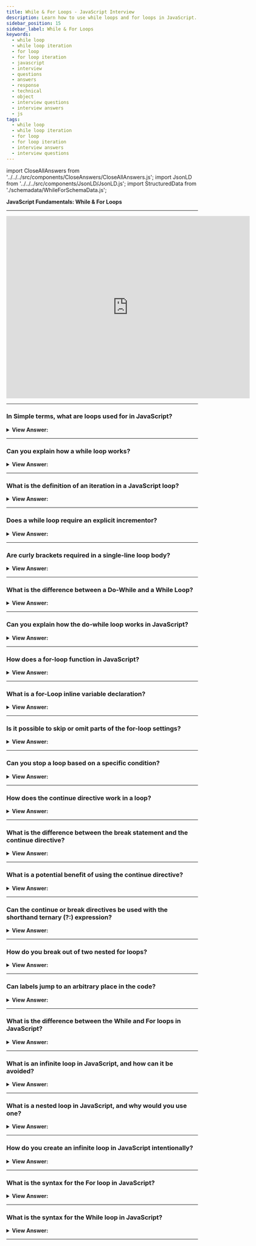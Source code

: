 ```yaml
---
title: While & For Loops - JavaScript Interview
description: Learn how to use while loops and for loops in JavaScript. Loops are a way to repeat the same code multiple times in a iteration. Frontend Interview Questions.
sidebar_position: 15
sidebar_label: While & For Loops
keywords:
  - while loop
  - while loop iteration
  - for loop
  - for loop iteration
  - javascript
  - interview
  - questions
  - answers
  - response
  - technical
  - object
  - interview questions
  - interview answers
  - js
tags:
  - while loop
  - while loop iteration
  - for loop
  - for loop iteration
  - interview answers
  - interview questions
---
```


import CloseAllAnswers from '../../../src/components/CloseAnswers/CloseAllAnswers.js';
import JsonLD from '../../../src/components/JsonLD/JsonLD.js';
import StructuredData from './schemadata/WhileForSchemaData.js';

<JsonLD data={StructuredData} />

<head>
  <title>While & For Loops | JavaScript Frontend Interview Questions</title>
</head>

**JavaScript Fundamentals: While & For Loops**

---

<div class='videoWrapper'>
<iframe
    width="640"
    height="480"
    src="https://www.youtube.com/embed/Pw1KU5PiD2g"
    frameborder="0"
    allow="autoplay; encrypted-media"
    allowfullscreen
>
</iframe>
</div>

---

<CloseAllAnswers />

### In Simple terms, what are loops used for in JavaScript?

<details>
  <summary><strong>View Answer:</strong></summary>
  <div>
  <div><strong>Interview Response:</strong> Loops in JavaScript are used to execute a block of code repeatedly until a certain condition is met or a specified number of iterations have been completed.
  </div>
  </div>
</details>

---

### Can you explain how a while loop works?

<details>
  <summary><strong>View Answer:</strong></summary>
  <div>
  <div><strong>Interview Response:</strong> A while loop in JavaScript repeatedly executes a block of code as long as a specified condition remains true, and stops when the condition becomes false.<br /><br />
  </div><br />
  <div><strong className="codeExample">Code Example:</strong><br /><br />

  <div></div>

```js
let i = 0;
while (i < 3) {
  // shows 0, then 1, then 2
 console.log(i);
  i++;
}
```

  </div>
  </div>
</details>

---

### What is the definition of an iteration in a JavaScript loop?

<details>
  <summary><strong>View Answer:</strong></summary>
  <div>
  <div><strong>Interview Response:</strong> An iteration in a JavaScript loop refers to each individual execution of the loop's body, typically corresponding to one cycle of the loop.</div><br />
  <div><strong className="codeExample">Code Example:</strong> Below, we see three iterations in the while loop body.<br /><br />

  <div></div>

```js
let i = 1;
while (i < 3) {
  // shows 1, then 2, then 3
  console.log(i);
  i++;
}
```

  </div>
  </div>
</details>

---

### Does a while loop require an explicit incrementor?

<details>
  <summary><strong>View Answer:</strong></summary>
  <div>
  <div><strong>Interview Response:</strong> A while loop does not require an explicit incrementor. However, it is crucial to ensure the loop condition eventually becomes false to avoid infinite loops.<br />
  </div><br />
  <div><strong className="codeExample">Code Example:</strong><br /><br />

  <div></div>

```js
// With Incrementor
let i = 3;
while (i) {
  // shows 0, then 1, then 2
  console.log(i);
  i--; // if the incrementor (i--) is missing then it results in an endless loop.
}

// Without Incrementor
// Here's an example of a while loop without an explicit incrementor:
let items = ['apple', 'banana', 'orange'];
while (items.length > 0) {
  console.log(items.pop());
}

// This loop removes and logs each item until the array is empty.
```

  </div>
  </div>
</details>

---

### Are curly brackets required in a single-line loop body?

<details>
  <summary><strong>View Answer:</strong></summary>
  <div>
  <div><strong>Interview Response:</strong> Curly brackets are not required for a single-line loop body in languages like C, C++, Java, or JavaScript. However, they improve readability and prevent errors.</div><br />
  <div><strong className="codeExample">Code Example:</strong><br /><br />

  <div></div>

```js
let i = 3;
while (i) console.log(i--);
```

  </div>
  </div>
</details>

---

### What is the difference between a Do-While and a While Loop?

<details>
  <summary><strong>View Answer:</strong></summary>
  <div>
  <div><strong>Interview Response:</strong> The main difference is that a do-while loop executes its body at least once before checking the condition. A While loop, on the other hand, only executes its loop body if the loop condition is initially true.</div><br />
  <div><strong className="codeExample">Code Example:</strong><br /><br />

  <div></div>

```js
do {
  // loop body
} while (condition);
```

  </div>
  </div>
</details>

---

### Can you explain how the do-while loop works in JavaScript?

<details>
  <summary><strong>View Answer:</strong></summary>
  <div>
  <div><strong>Interview Response:</strong> The loop first executes the body, checks the condition, and executes it again while it is truthy.</div><br />
  <div><strong className="codeExample">Code Example:</strong><br /><br />

  <div></div>

```js
let i = 0;
do {
  console.log(i);
  i++;
} while (i < 3);
```

  </div>
  </div>
</details>

---

### How does a for-loop function in JavaScript?

<details>
  <summary><strong>View Answer:</strong></summary>
  <div>
  <div><strong>Interview Response:</strong> The for loop defines an initial point, condition, and steps. The initial point runs once when entering the loop. Before each iteration, the condition is evaluated. The loop body repeats while the condition remains true; if false, the loop then exits before the next iteration.<br /><br />
  <strong>The general loop algorithm works like this:</strong><br /><br />Run begin<br /><br />
  <ul>
    <li>(if condition → run body and run step)</li>
    <li>(if condition → run body and run step)</li>
    <li>(if condition → run body and run step)</li>
    <li> ... </li>
  </ul>
</div><br />
  <div><strong className="codeExample">Code Example:</strong><br /><br />

  <div></div>

```js
// for (let i = 0; i < 3; i++) console.log(i)

// run begin
let i = 0;
// if condition → run body and run step
if (i < 3) {
  console.log(i);
  i++;
}
// if condition → run body and run step
if (i < 3) {
  console.log(i);
  i++;
}
// if condition → run body and run step
if (i < 3) {
  console.log(i);
  i++;
}
// ...finish, because now i == 3
```

  </div>
  </div>
</details>

---

### What is a for-Loop inline variable declaration?

<details>
  <summary><strong>View Answer:</strong></summary>
  <div>
  <div><strong>Interview Response:</strong> In JavaScript, an inline variable declaration in a for-loop initializes the loop control variable directly within the loop statement, leaving it within the loop's scope.</div><br />
  <div><strong>Technical Response:</strong> Inline variable declaration is the process of declaring a variable starting point inside of the for-loop. The variable is only visible inside the loop and cannot be accessed globally.<br /><br />
  </div><br />
  <div><strong className="codeExample">Code Example:</strong><br /><br />

  <div></div>

```js
for (let i = 0; i < 3; i++) {
  console.log(i); // 0, 1, 2
}

console.log(i); // error, no such variable
```

  </div><br />
  <div><strong className="codeExample">Code Example:</strong> Variable declaration outside of the loop<br /><br />

  <div></div>

```js
let i = 0;

for (i = 0; i < 3; i++) {
  // use an existing variable
  console.log(i); // 0, 1, 2
}

console.log(i); // 3, visible, because declared outside of the loop
```

  </div>
  </div>
</details>

---

### Is it possible to skip or omit parts of the for-loop settings?

<details>
  <summary><strong>View Answer:</strong></summary>
  <div>
  <div><strong>Interview Response:</strong> It is possible to skip any or all parts of the for-loop in JavaScript. However, omitting all parts will create an infinite loop, and semicolons must still be included to avoid syntax errors.
  </div><br />
  <div><strong>Technical Response:</strong> Yes, it is possible to omit parts or all the for-loop settings. If you remove all the parts, it results in an endless loop. Please note that the two semicolons (;) must be present, and otherwise, there would be a syntax error.<br />
  </div><br />
  <div><strong className="codeExample">Code Example:</strong><br /><br />

  <div></div>

```js
let i = 0; // we have i already declared and assigned

for (; i < 3; i++) {
  // no need for "start"
  console.log(i); // 0, 1, 2
}
```

  </div>
  </div>
</details>

---

### Can you stop a loop based on a specific condition?

<details>
  <summary><strong>View Answer:</strong></summary>
  <div>
  <div><strong>Interview Response:</strong> In JavaScript, you can stop a loop, based on a specific condition, by placing a 'break' statement inside an 'if' block that evaluates the desired condition within the loop body.
  </div><br />
  <div><strong>Technical Response:</strong> Yes, You can achieve this by using the break directive or statement to stop the loop at any time. This approach is ideal for cases when you need to pause the loop in the middle or at various points along its length. The break directive works with all traditional looping structures. (It does not work with forEach).<br /><br />
  </div><br />
  
  <div><strong className="codeExample">Code Example:</strong> While Loop - Stopping the Loop when a number does not get entered.<br /><br />

  <div></div>

```js
let sum = 0;

while (true) {
  let value = +prompt('Enter a number', '');

  if (!value) break; // (*)

  sum += value;
}

console.log('Sum: ' + sum);
```

  </div>
  <div><strong className="codeExample">Code Example:</strong> For Loop<br /><br />

  <div></div>

```js
let text = '';
for (let i = 0; i < 10; i++) {
  if (i === 3) {
    break;
  }
  text += 'The number is ' + i + '<br>';
}

document.getElementById('demo').innerHTML = text;

// Output:
// A loop with a break statement.

// The number is 0
// The number is 1
// The number is 2
```

  </div>
  </div>
</details>

---

### How does the continue directive work in a loop?

<details>
  <summary><strong>View Answer:</strong></summary>
  <div>
  <div><strong>Interview Response:</strong> In JavaScript, the 'continue' directive skips the current iteration of a loop and proceeds to the next. It doesn't stop the entire loop, just the current iteration.</div><br />
  <div><strong>Technical Response:</strong> The continue directive is a "lighter version" of the break statement. It does not stop the whole loop; instead, it stops the current iteration and forces the loop to start a new one (if the condition allows).<br /><br />
  </div><br />
  <div><strong className="codeExample">Code Example:</strong> The Loop uses the continue statement to output odd values.<br /><br />

  <div></div>

```js
for (let i = 0; i < 10; i++) {
  // if true, skip the remaining part of the body
  if (i % 2 == 0) continue;

  console.log(i); // 1, then 3, 5, 7, 9
}
```

  </div>
  </div>
</details>

---

### What is the difference between the break statement and the continue directive?

<details>
  <summary><strong>View Answer:</strong></summary>
  <div>
  <div><strong>Interview Response:</strong> In JavaScript, The break statement terminates the entire loop, while the continue directive skips the current iteration and proceeds to the next iteration in the loop.
  </div><br />
  <div><strong>Technical Response:</strong> The break statement stops the loop in the middle or several places of its body. The continue directive is a “lighter version” of break. It does not stop the whole loop; instead, it stops the current iteration and forces the loop to start a new one (if the condition allows).<br /><br />
  </div>
  </div>
</details>

---

### What is a potential benefit of using the continue directive?

<details>
  <summary><strong>View Answer:</strong></summary>
  <div>
  <div><strong>Interview Response:</strong> In JavaScript, using the continue directive can potentially improve the performance of a loop by skipping unnecessary iterations. The continue directive also helps decrease nesting and increases code readability.
</div>
  </div>
</details>

---

### Can the continue or break directives be used with the shorthand ternary (?:) expression?

<details>
  <summary><strong>View Answer:</strong></summary>
  <div>
  <div><strong>Interview Response:</strong>  No, continue and break directives cannot be used with the shorthand ternary (?:) expression, as they require proper statement context within a loop.</div><br />
  <div><strong>Technical Response:</strong> No, the continue or break directives on a ternary operator's right side (?) results in a syntax error.<br /><br />
  </div><br />
  <div><strong className="codeExample">Code Example:</strong><br /><br />

  <div></div>

```js
// proper of the continue directive in a conditional
if (i > 5) {
  console.log(i);
} else {
  continue; // continue is allowed here
}

// continue is not allowed on the right side of the question mark operator (?)
(i > 5) ? console.log(i) : continue;
```

  </div>
  </div>
</details>

---

### How do you break out of two nested for loops?

<details>
  <summary><strong>View Answer:</strong></summary>
  <div>
  <div><strong>Interview Response:</strong> You can use a label to break out of two nested for-loops, while the break directive targets the label to ensure that both loops halt.
</div><br />
  <div><strong className="codeExample">Code Example:</strong><br /><br />

  <div></div>

```js
outer: for (let i = 0; i < 3; i++) {
  for (let j = 0; j < 3; j++) {
    let input = prompt(`Value at coordinates (${i},${j})`, '');

    // if an empty string or canceled, then break out of both loops
    if (!input) break outer; // (*)

    // do something with the value...
  }
}

console.log('Done!');
```

  </div>
  </div>
</details>

---

### Can labels jump to an arbitrary place in the code?

<details>
  <summary><strong>View Answer:</strong></summary>
  <div>
  <div><strong>Interview Response:</strong> In JavaScript, labels cannot jump to arbitrary places in your code. They are used with break and continue statements, specifically for loops.</div><br />
  <div><strong>Technical Response:</strong> No, Labels do not allow us to jump into an arbitrary place in the code. A call to break/continue is only possible from inside a loop, and the label must be somewhere above the directive.<br />
  </div><br />
  <div><strong className="codeExample">Code Example:</strong><br /><br />

  <div></div>

```js
break label; // doesn't jump to the label below

label: for (...)
```

  </div>
  </div>
</details>

---

### What is the difference between the While and For loops in JavaScript?

<details>
  <summary><strong>View Answer:</strong></summary>
  <div>
  <div><strong>Interview Response:</strong> In JavaScript, while-loops check a condition before execution, while for-loops have an initialization, condition, and update expression within the loop statement.
  </div>
  </div>
</details>

---

### What is an infinite loop in JavaScript, and how can it be avoided?

<details>
  <summary><strong>View Answer:</strong></summary>
  <div>
  <div><strong>Interview Response:</strong> An infinite loop is a loop that runs indefinitely without stopping. It can be avoided by ensuring that the loop's exit condition is met at some point.
  </div><br />
  <div><strong className="codeExample">Code Example:</strong><br /><br />

  <div></div>

An example of an infinite loop would be:

```javascript
while (true) {
  console.log('This is an infinite loop');
}
```

This loop will never stop because the condition for the `while` loop is always `true`.

To avoid an infinite loop, you should always ensure the loop's exit condition will be met. Here is a corrected version of the above code:

```javascript
let counter = 0;
while (counter < 5) {
  console.log('This will not be an infinite loop');
  counter++;
}
```

In this corrected version, the loop will exit after it has run 5 times because `counter` will be equal to 5, making the condition `counter < 5` false.

  </div>
  </div>
</details>

---

### What is a nested loop in JavaScript, and why would you use one?

<details>
  <summary><strong>View Answer:</strong></summary>
  <div>
  <div><strong>Interview Response:</strong> A nested loop in JavaScript refers to a loop that's located within another loop. It's commonly used to traverse and manipulate data that has a hierarchical structure, like multi-dimensional arrays.
  </div><br />
  <div><strong className="codeExample">Code Example:</strong><br /><br />

  <div></div>

Here's a simple example of a nested loop in JavaScript where we print a multiplication table.

```javascript
for (let i = 1; i <= 3; i++) {
    for (let j = 1; j <= 3; j++) {
        console.log(`${i} * ${j} = ${i * j}`);
    }
}
```

This code will output:

```
1 * 1 = 1
1 * 2 = 2
1 * 3 = 3
2 * 1 = 2
2 * 2 = 4
2 * 3 = 6
3 * 1 = 3
3 * 2 = 6
3 * 3 = 9
```

In this example, for each iteration of the outer loop (i), the inner loop (j) runs completely, performing the multiplication and logging the result. This gives us the multiplication table for numbers 1 to 3.

  </div>
  </div>
</details>

---

### How do you create an infinite loop in JavaScript intentionally?

<details>
  <summary><strong>View Answer:</strong></summary>
  <div>
  <div><strong>Interview Response:</strong> You can create an infinite loop intentionally by omitting the loop's condition or providing a condition that is always true.
  </div><br />
  <div><strong className="codeExample">Code Example:</strong><br /><br />

  <div></div>

Here's a simple example of intentionally creating an infinite loop in JavaScript:

```javascript
while (true) {
    console.log('This is an intentional infinite loop');
}
```

Remember, this code will run indefinitely and print 'This is an intentional infinite loop' until you manually stop the execution. For example, in a browser, you might need to close the tab or the entire browser.

Infinite loops should be used with caution, as they can cause your program to become unresponsive and may consume a lot of CPU resources. Always make sure there's a good reason to use them, and they are managed correctly.

---

:::note
This questions is intended to give the interviewee the chance to show whether they have a clear understanding of loop dynamics in programming.
:::

  </div>
  </div>
</details>

---

### What is the syntax for the For loop in JavaScript?

<details>
  <summary><strong>View Answer:</strong></summary>
  <div>
  <div><strong>Interview Response:</strong> The structure of a For loop consists of three components: initialization, a condition, and an iteration, enclosed in parentheses and followed by a code block.
  </div>
  </div>
</details>

---

### What is the syntax for the While loop in JavaScript?

<details>
  <summary><strong>View Answer:</strong></summary>
  <div>
  <div><strong>Interview Response:</strong> In JavaScript, the syntax for a while loop consists of the keyword, while, followed by a condition enclosed in parentheses, and then a block of code, or loop body, enclosed in curly braces.
  </div>
  </div>
</details>

---
